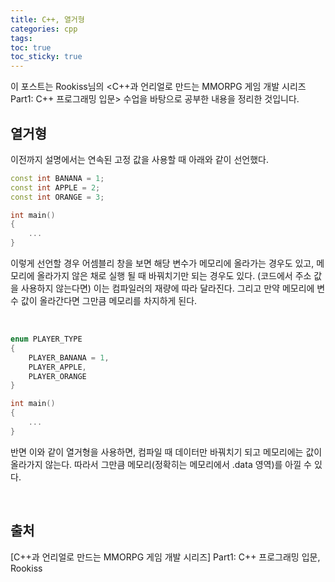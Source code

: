 ```yaml
---
title: C++, 열거형
categories: cpp
tags: 
toc: true
toc_sticky: true
---
```


이 포스트는 Rookiss님의 \<C++과 언리얼로 만드는 MMORPG 게임 개발 시리즈 Part1: C++ 프로그래밍 입문> 수업을 바탕으로 공부한 내용을 정리한 것입니다. 

## **열거형**

이전까지 설명에서는 연속된 고정 값을 사용할 때 아래와 같이 선언했다. 

```c++
const int BANANA = 1;
const int APPLE = 2;
const int ORANGE = 3;

int main()
{
    ...
}
```

이렇게 선언할 경우 어셈블리 창을 보면 해당 변수가 메모리에 올라가는 경우도 있고, 메모리에 올라가지 않은 채로 실행 될 때 바꿔치기만 되는 경우도 있다. (코드에서 주소 값을 사용하지 않는다면) 이는 컴파일러의 재량에 따라 달라진다. 그리고 만약 메모리에 변수 값이 올라간다면 그만큼 메모리를 차지하게 된다.

<br/>

```c++
enum PLAYER_TYPE
{
    PLAYER_BANANA = 1,
    PLAYER_APPLE,
    PLAYER_ORANGE
}

int main()
{
    ...
}
```

반면 이와 같이 열거형을 사용하면, 컴파일 때 데이터만 바꿔치기 되고 메모리에는 값이 올라가지 않는다. 따라서 그만큼 메모리(정확히는 메모리에서 .data 영역)를 아낄 수 있다. 

<br/>


## **출처**

[C++과 언리얼로 만드는 MMORPG 게임 개발 시리즈] Part1: C++ 프로그래밍 입문, Rookiss
